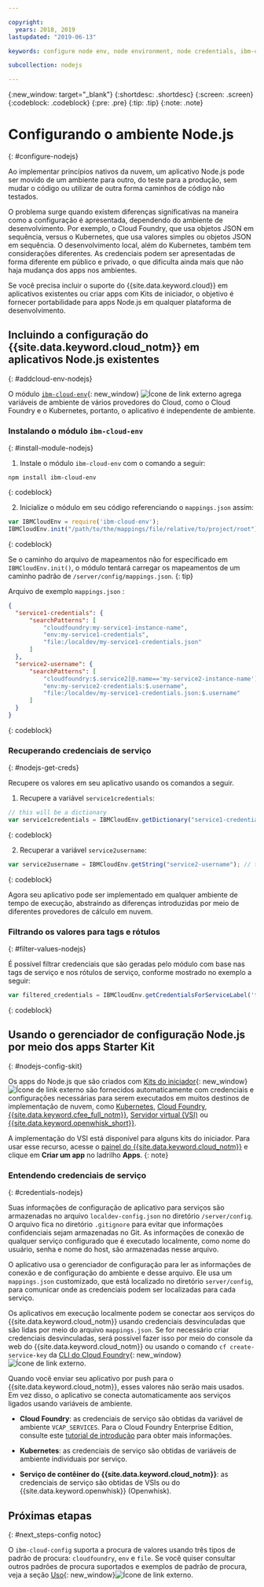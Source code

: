 ```yaml
---

copyright:
  years: 2018, 2019
lastupdated: "2019-06-13"

keywords: configure node env, node environment, node credentials, ibm-cloud-env node

subcollection: nodejs

---
```


{:new_window: target="_blank"}
{:shortdesc: .shortdesc}
{:screen: .screen}
{:codeblock: .codeblock}
{:pre: .pre}
{:tip: .tip}
{:note: .note}

# Configurando o ambiente Node.js
{: #configure-nodejs}

Ao implementar princípios nativos da nuvem, um aplicativo Node.js pode ser movido de um ambiente para outro, do teste para a produção, sem mudar o código ou utilizar de outra forma caminhos de código não testados.

O problema surge quando existem diferenças significativas na maneira como a configuração é apresentada, dependendo do ambiente de desenvolvimento. Por exemplo, o Cloud Foundry, que usa objetos JSON em sequência, versus o Kubernetes, que usa valores simples ou objetos JSON em sequência. O desenvolvimento local, além do Kubernetes, também tem considerações diferentes. As credenciais podem ser apresentadas de forma diferente em público e privado, o que dificulta ainda mais que não haja mudança dos apps nos ambientes.

Se você precisa incluir o suporte do {{site.data.keyword.cloud}} em aplicativos existentes ou criar apps com Kits de iniciador, o objetivo é fornecer portabilidade para apps Node.js em qualquer plataforma de desenvolvimento.

## Incluindo a configuração do {{site.data.keyword.cloud_notm}} em aplicativos Node.js existentes
{: #addcloud-env-nodejs}

O módulo [`ibm-cloud-env`](https://github.com/ibm-developer/ibm-cloud-env){: new_window} ![Ícone de link externo](../icons/launch-glyph.svg "Ícone de link externo") agrega variáveis de ambiente de vários provedores do Cloud, como o Cloud Foundry e o Kubernetes, portanto, o aplicativo é independente de ambiente.

### Instalando o módulo  ` ibm-cloud-env `
{: #install-module-nodejs}

1. Instale o módulo `ibm-cloud-env` com o comando a seguir:
  ```
  npm install ibm-cloud-env
  ```
  {: codeblock}

2. Inicialize o módulo em seu código referenciando o `mappings.json` assim:
  ```js
  var IBMCloudEnv = require('ibm-cloud-env');
  IBMCloudEnv.init("/path/to/the/mappings/file/relative/to/project/root");
  ```
  {: codeblock}

  Se o caminho do arquivo de mapeamentos não for especificado em `IBMCloudEnv.init()`, o módulo tentará carregar os mapeamentos de um caminho padrão de `/server/config/mappings.json`.
  {: tip}

  Arquivo de exemplo  ` mappings.json ` :
  ```json
  {
    "service1-credentials": {
        "searchPatterns": [
            "cloudfoundry:my-service1-instance-name", 
            "env:my-service1-credentials", 
            "file:/localdev/my-service1-credentials.json" 
        ]
    },
    "service2-username": {
        "searchPatterns": [
            "cloudfoundry:$.service2[@.name=='my-service2-instance-name'].credentials.username",
            "env:my-service2-credentials:$.username",
            "file:/localdev/my-service1-credentials.json:$.username" 
        ]
    }
  }
  ```
  {: codeblock}

### Recuperando credenciais de serviço
{: #nodejs-get-creds}

Recupere os valores em seu aplicativo usando os comandos a seguir.

1. Recupere a variável  ` service1credentials `:
  ```js
  // this will be a dictionary
  var service1credentials = IBMCloudEnv.getDictionary("service1-credentials");
  ```
  {: codeblock}

2. Recuperar a variável  ` service2username `:
  ```js
  var service2username = IBMCloudEnv.getString("service2-username"); // this will be a string
  ```
  {: codeblock}

Agora seu aplicativo pode ser implementado em qualquer ambiente de tempo de execução, abstraindo as diferenças introduzidas por meio de diferentes provedores de cálculo em nuvem.

### Filtrando os valores para tags e rótulos
{: #filter-values-nodejs}

É possível filtrar credenciais que são geradas pelo módulo com base nas tags de serviço e nos rótulos de serviço, conforme mostrado no exemplo a seguir:
```js
var filtered_credentials = IBMCloudEnv.getCredentialsForServiceLabel('tag', 'label', credentials)); // returns a Json with credentials for specified service tag and label
```
{: codeblock}

## Usando o gerenciador de configuração Node.js por meio dos apps Starter Kit
{: #nodejs-config-skit}

Os apps do Node.js que são criados com [Kits do iniciador](https://cloud.ibm.com/developer/appservice/starter-kits){: new_window} ![Ícone de link externo](../icons/launch-glyph.svg "Ícone de link externo") são fornecidos automaticamente com credenciais e configurações necessárias para serem executados em muitos destinos de implementação de nuvem, como [Kubernetes](/docs/containers?topic=containers-getting-started), [Cloud Foundry](/docs/cloud-foundry-public?topic=cloud-foundry-public-about-cf), [{{site.data.keyword.cfee_full_notm}}](/docs/cloud-foundry?topic=cloud-foundry-about), [Servidor virtual (VSI)](/docs/vsi?topic=virtual-servers-getting-started-tutorial) ou [{{site.data.keyword.openwhisk_short}}](/docs/openwhisk?topic=cloud-functions-getting_started).

  A implementação do VSI está disponível para alguns kits do iniciador. Para usar esse recurso, acesse o [painel do {{site.data.keyword.cloud_notm}}](https://{DomainName}) e clique em **Criar um app** no ladrilho **Apps**.
  {: note} 

### Entendendo credenciais de serviço
{: #credentials-nodejs}

Suas informações de configuração de aplicativo para serviços são armazenadas no arquivo `localdev-config.json` no diretório `/server/config`. O arquivo fica no diretório `.gitignore` para evitar que informações confidenciais sejam armazenadas no Git. As informações de conexão de qualquer serviço configurado que é executado localmente, como nome do usuário, senha e nome do host, são armazenadas nesse arquivo.

O aplicativo usa o gerenciador de configuração para ler as informações de conexão e de configuração do ambiente e desse arquivo. Ele usa um `mappings.json` customizado, que está localizado no diretório `server/config`, para comunicar onde as credenciais podem ser localizadas para cada serviço.

Os aplicativos em execução localmente podem se conectar aos serviços do {{site.data.keyword.cloud_notm}} usando credenciais desvinculadas que são lidas por meio do arquivo `mappings.json`. Se for necessário criar credenciais desvinculadas, será possível fazer isso por meio do console da web do {{site.data.keyword.cloud_notm}} ou usando o comando `cf create-service-key` da [CLI do Cloud Foundry](https://docs.cloudfoundry.org/cf-cli/){: new_window} ![Ícone de link externo](../icons/launch-glyph.svg "Ícone de link externo").

Quando você enviar seu aplicativo por push para o {{site.data.keyword.cloud_notm}}, esses valores não serão mais usados. Em vez disso, o aplicativo se conecta automaticamente aos serviços ligados usando variáveis de ambiente.

* **Cloud Foundry**: as credenciais de serviço são obtidas da variável de ambiente `VCAP_SERVICES`. Para o Cloud Foundry Enterprise Edition, consulte este [tutorial de introdução](/docs/cloud-foundry?topic=cloud-foundry-getting-started#getting-started) para obter mais informações.

* **Kubernetes**: as credenciais de serviço são obtidas de variáveis de ambiente individuais por serviço.

* **Serviço de contêiner do {{site.data.keyword.cloud_notm}}**: as credenciais de serviço são obtidas de VSIs ou do {{site.data.keyword.openwhisk}} (Openwhisk).

## Próximas etapas
{: #next_steps-config notoc}

O `ibm-cloud-config` suporta a procura de valores usando três tipos de padrão de procura: `cloudfoundry`, `env` e `file`. Se você quiser consultar outros padrões de procura suportados e exemplos de padrão de procura, veja a seção [Uso](https://github.com/ibm-developer/ibm-cloud-env#usage){: new_window}![Ícone de link externo](../icons/launch-glyph.svg "Ícone de link externo").
